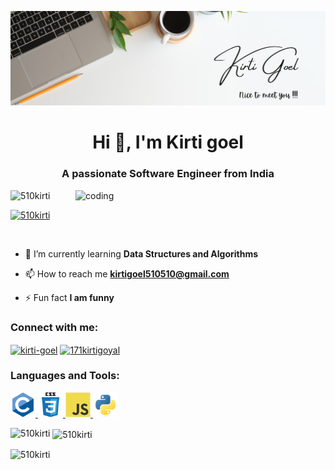 ![logo](https://github.com/510kirti/510kirti/blob/main/github%20banner%202.png)
<h1 align="center">Hi 👋, I'm Kirti goel</h1>
<h3 align="center">A passionate Software Engineer from India</h3>
<img align="right" alt="coding" width="400" src="https://user-images.githubusercontent.com/45157446/161337980-87a1b2e4-99ea-4fc8-ab1e-faa61357b40d.gif">

<p align="left"> <img src="https://komarev.com/ghpvc/?username=510kirti&label=Profile%20views&color=0e75b6&style=flat" alt="510kirti" /> </p>

<p align="left"> <a href="https://github.com/ryo-ma/github-profile-trophy"><img src="https://github-profile-trophy.vercel.app/?username=510kirti" alt="510kirti" /></a> </p>

<p align="left"> <a href="https://twitter.com/" target="blank"><img src="https://img.shields.io/twitter/follow/?logo=twitter&style=for-the-badge" alt="" /></a> </p>

- 🌱 I’m currently learning **Data Structures and Algorithms**

- 📫 How to reach me **kirtigoel510510@gmail.com**

- ⚡ Fun fact **I am funny**

<h3 align="left">Connect with me:</h3>
<p align="left">
<a href="https://linkedin.com/in/kirti-goel" target="blank"><img align="center" src="https://raw.githubusercontent.com/rahuldkjain/github-profile-readme-generator/master/src/images/icons/Social/linked-in-alt.svg" alt="kirti-goel" height="30" width="40" /></a>
<a href="https://instagram.com/171kirtigoyal" target="blank"><img align="center" src="https://raw.githubusercontent.com/rahuldkjain/github-profile-readme-generator/master/src/images/icons/Social/instagram.svg" alt="171kirtigoyal" height="30" width="40" /></a>
</p>

<h3 align="left">Languages and Tools:</h3>
<p align="left"> <a href="https://www.cprogramming.com/" target="_blank" rel="noreferrer"> <img src="https://raw.githubusercontent.com/devicons/devicon/master/icons/c/c-original.svg" alt="c" width="40" height="40"/> </a> <a href="https://www.w3schools.com/css/" target="_blank" rel="noreferrer"> <img src="https://raw.githubusercontent.com/devicons/devicon/master/icons/css3/css3-original-wordmark.svg" alt="css3" width="40" height="40"/> </a> <a href="https://developer.mozilla.org/en-US/docs/Web/JavaScript" target="_blank" rel="noreferrer"> <img src="https://raw.githubusercontent.com/devicons/devicon/master/icons/javascript/javascript-original.svg" alt="javascript" width="40" height="40"/> </a> <a href="https://www.python.org" target="_blank" rel="noreferrer"> <img src="https://raw.githubusercontent.com/devicons/devicon/master/icons/python/python-original.svg" alt="python" width="40" height="40"/> </a> </p>

<p><img align="left" src="https://github-readme-stats.vercel.app/api/top-langs?username=510kirti&show_icons=true&locale=en&layout=compact" alt="510kirti" /></p>

<p>&nbsp;<img align="center" src="https://github-readme-stats.vercel.app/api?username=510kirti&show_icons=true&locale=en" alt="510kirti" /></p>

<p><img align="center" src="https://github-readme-streak-stats.herokuapp.com/?user=510kirti&" alt="510kirti" /></p>

